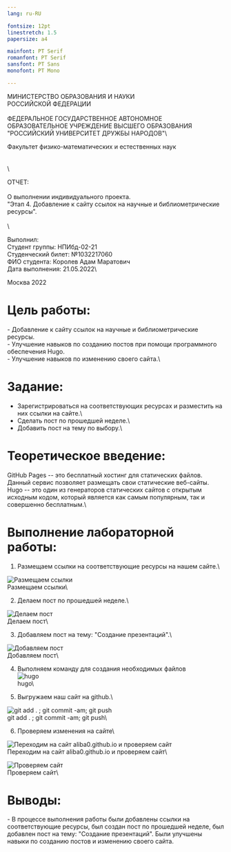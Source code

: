 ```yaml
---
lang: ru-RU

fontsize: 12pt
linestretch: 1.5
papersize: a4

mainfont: PT Serif
romanfont: PT Serif
sansfont: PT Sans
monofont: PT Mono

---
```

МИНИСТЕРСТВО ОБРАЗОВАНИЯ И НАУКИ\
РОССИЙСКОЙ ФЕДЕРАЦИИ\
\
ФЕДЕРАЛЬНОЕ ГОСУДАРСТВЕННОЕ АВТОНОМНОЕ\
ОБРАЗОВАТЕЛЬНОЕ УЧРЕЖДЕНИЕ ВЫСШЕГО ОБРАЗОВАНИЯ\
"РОССИЙСКИЙ УНИВЕРСИТЕТ ДРУЖБЫ НАРОДОВ"\

Факультет физико-математических и естественных наук\
\
\
\

ОТЧЕТ:\
\
О выполнении индивидуального проекта.\
"Этап 4. Добавление к сайту ссылок на научные и библиометрические ресурсы".\
\
\

Выполнил:\
Студент группы: НПИбд-02-21\
Студенческий билет: №1032217060\
ФИО студента: Королев Адам Маратович\
Дата выполнения: 21.05.2022\

Москва 2022

# Цель работы:

\- Добавление к сайту ссылок на научные и библиометрические ресурсы.\
\- Улучшение навыков по созданию постов при помощи программного обеспечения Hugo.\
\- Улучшение навыков по изменению своего сайта.\

# Задание:

- Зарегистрироваться на соответствующих ресурсах и разместить на них ссылки на сайте.\
- Сделать пост по прошедшей неделе.\
- Добавить пост на тему по выбору.\

# Теоретическое введение: 

GitHub Pages -- это бесплатный хостинг для статических файлов. Данный сервис позволяет размещать свои статические веб-сайты.\
Hugo -- это один из генераторов статических сайтов с открытым исходным кодом, который является как самым популярным, так и совершенно бесплатным.\

# Выполнение лабораторной работы:

1. Размещаем ссылки на соответствующие ресурсы на нашем сайте.\

![Размещаем ссылки](img/1.png)\
Размещаем ссылки\

2. Делаем пост по прошедшей неделе.\

![Делаем пост](img/2.png)\
Делаем пост\

3. Добавляем пост на тему: "Создание презентаций".\

![Добавляем пост](img/3.png)\
Добавляем пост\

4. Выполняем команду для создания необходимых файлов\
![hugo](img/4.png)\
hugo\

5. Выгружаем наш сайт на github.\

![git add . ; git commit -am; git push](img/5.png)\
git add . ; git commit -am; git push\

6. Проверяем изменения на сайте\

![Переходим на сайт aliba0.github.io и проверяем сайт](img/6.png)\
Переходим на сайт aliba0.github.io и проверяем сайт\

![Проверяем сайт](img/7.png)\
Проверяем сайт\

# Выводы:

\- В процессе выполнения работы были добавлены ссылки на соответствующие ресурсы, был создан пост по прошедшей неделе, был добавлен пост на тему: "Создание презентаций". Были улучшены навыки по созданию постов и изменению своего сайта.
